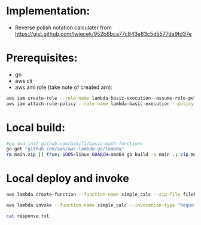 # Implementation:
* Reverse polish notation calculater from https://gist.github.com/lwiecek/952b6bca77c843e83c5d5577da9fd37e

# Prerequisites:
* go
* aws cli 
* aws ami role (take note of created arn):
```sh
aws iam create-role --role-name lambda-basic-execution--assume-role-policy-document file://lambda-trust-policy.json
aws iam attach-role-policy --role-name lambda-basic-execution --policy-arn arn:aws:iam::aws:policy/service-role/AWSLambdaBasicExecutionRole
```


# Local build:
```sh
#go mod init github.com/mikifi/basic-math-functions        
go get "github.com/aws/aws-lambda-go/lambda"
rm main.zip || true; GOOS=linux GOARCH=amd64 go build -o main .; zip main.zip main

```

# Local deploy and invoke

```sh
aws lambda create-function --function-name simple_calc --zip-file fileb://main.zip --handler main --runtime go1.x --role "arn:aws:iam::801927127646:role/lambda-basic-execution"

aws lambda invoke --function-name simple_calc --invocation-type "RequestResponse" --payload '{"name": "af3"}' --cli-binary-format raw-in-base64-out  response.txt

cat response.txt 
```



